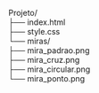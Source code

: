 Projeto/  
├── index.html  
├── style.css  
└── miras/  
    ├── mira_padrao.png  
    ├── mira_cruz.png  
    ├── mira_circular.png  
    └── mira_ponto.png  
